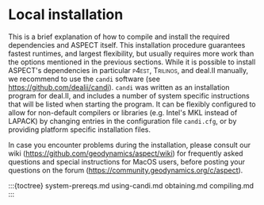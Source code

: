 
# Local installation

This is a brief explanation of how to compile and install the required
dependencies and ASPECT itself. This
installation procedure guarantees fastest runtimes, and largest flexibility,
but usually requires more work than the options mentioned in the previous
sections. While it is possible to install ASPECT's dependencies in
particular <span class="smallcaps">p4est</span>, <span
class="smallcaps">Trilinos</span>, and deal.II
manually, we recommend to use the `candi` software (see
<https://github.com/dealii/candi>). `candi` was written as an installation
program for deal.II, and includes a number of system specific instructions
that will be listed when starting the program. It can be flexibly configured
to allow for non-default compilers or libraries (e.g. Intel's MKL
instead of LAPACK) by changing entries in the configuration file `candi.cfg`,
or by providing platform specific installation files.

In case you encounter problems during the installation, please consult our
wiki (<https://github.com/geodynamics/aspect/wiki>) for frequently asked
questions and special instructions for MacOS users, before posting your
questions on the forum (<https://community.geodynamics.org/c/aspect>).


:::{toctree}
system-prereqs.md
using-candi.md
obtaining.md
compiling.md
:::
